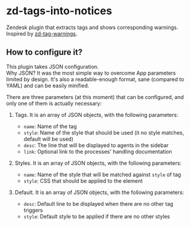 # zd-tags-into-notices

Zendesk plugin that extracts tags and shows corresponding warnings.
Inspired by [zd-tag-warnings](https://github.com/TWHarr/zd-tag-warnings). 

## How to configure it?

This plugin takes JSON configuration.  
Why JSON? It was the most simple way to overcome App parameters limited by design. It's also a readable-enough format, sane (compared to YAML) and can be easily minified.

There are three parameters (at this moment) that can be configured, and only one of them is actually necessary:

1. Tags. It is an array of JSON objects, with the following parameters:

    * `name`: Name of the tag
    * `style`: Name of the style that should be used (it no style matches, default will be used)
    * `desc`: The line that will be displayed to agents in the sidebar
    * `link`: Optional link to the processes' handling documentation

2. Styles. It is an array of JSON objects, with the following parameters:

    * `name`: Name of the style that will be matched against `style` of tag
    * `style`: CSS that should be applied to the element

3. Default. It is an array of JSON objects, with the following parameters:

    * `desc`: Default line to be displayed when there are no other tag triggers
    * `style`: Default style to be applied if there are no other styles
